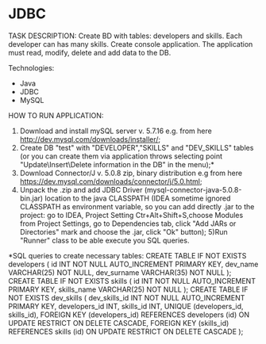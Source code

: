 # JDBC
TASK DESCRIPTION:
Create BD with tables: developers and skills. Each developer can has many skills.
Create console application. The application must read, modify, delete and add data to the DB.

Technologies:
- Java
- JDBC
- MySQL

HOW TO RUN APPLICATION:
1) Download and install mySQL server v. 5.7.16 e.g. from here http://dev.mysql.com/downloads/installer/;
2) Create DB "test" with "DEVELOPER","SKILLS" and "DEV_SKILLS" tables (or you can create them via application
throws selecting point "Update\Insert\Delete information in the DB" in the menu);*
3) Download Connector/J v. 5.0.8 zip, binary distribution
e.g from here https://dev.mysql.com/downloads/connector/j/5.0.html;
4) Unpack the .zip and add JDBC Driver (mysql-connector-java-5.0.8-bin.jar) location to the java CLASSPATH
(IDEA sometime ignored CLASSPATH as environment variable, so you can add directly .jar to the project:
go to IDEA, Project Setting Ctr+Alt+Shift+S,choose Modules from Project Settings,
go to Dependencies tab, click "Add JARs or Directories" mark and choose the .jar, click "Ok" button);
5)Run "Runner" class to be able execute you SQL queries.

*SQL queries to create necessary tables:
CREATE TABLE IF NOT EXISTS developers (
	id INT NOT NULL AUTO_INCREMENT PRIMARY KEY,
	dev_name VARCHAR(25) NOT NULL,
	dev_surname VARCHAR(35) NOT NULL
);
CREATE TABLE IF NOT EXISTS skills (
	id INT NOT NULL AUTO_INCREMENT PRIMARY KEY,
	skills_name VARCHAR(25) NOT NULL
);
CREATE TABLE IF NOT EXISTS dev_skills (
	dev_skills_id INT NOT NULL AUTO_INCREMENT PRIMARY KEY,
	developers_id INT,
	skills_id INT,
	UNIQUE (developers_id, skills_id),
	FOREIGN KEY (developers_id) REFERENCES developers (id) ON UPDATE RESTRICT
	ON DELETE CASCADE,
	FOREIGN KEY (skills_id) REFERENCES skills (id) ON UPDATE RESTRICT
	ON DELETE CASCADE
);